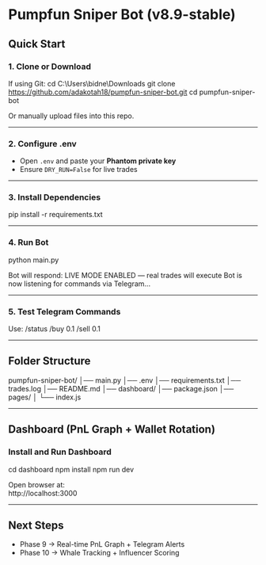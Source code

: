 # Pumpfun Sniper Bot (v8.9-stable)

## Quick Start

### 1. Clone or Download
If using Git:
cd C:\Users\bidne\Downloads
git clone https://github.com/adakotah18/pumpfun-sniper-bot.git
cd pumpfun-sniper-bot

Or manually upload files into this repo.

---

### 2. Configure .env
- Open `.env` and paste your **Phantom private key**
- Ensure `DRY_RUN=False` for live trades

---

### 3. Install Dependencies
pip install -r requirements.txt

---

### 4. Run Bot
python main.py

Bot will respond:
LIVE MODE ENABLED — real trades will execute
Bot is now listening for commands via Telegram...

---

### 5. Test Telegram Commands
Use:
/status
/buy 0.1
/sell 0.1

---

## Folder Structure

pumpfun-sniper-bot/
│── main.py
│── .env
│── requirements.txt
│── trades.log
│── README.md
│── dashboard/
    │── package.json
    │── pages/
    │   └── index.js

---

## Dashboard (PnL Graph + Wallet Rotation)

### Install and Run Dashboard
cd dashboard
npm install
npm run dev

Open browser at:  
http://localhost:3000

---

## Next Steps
- Phase 9 → Real-time PnL Graph + Telegram Alerts
- Phase 10 → Whale Tracking + Influencer Scoring
